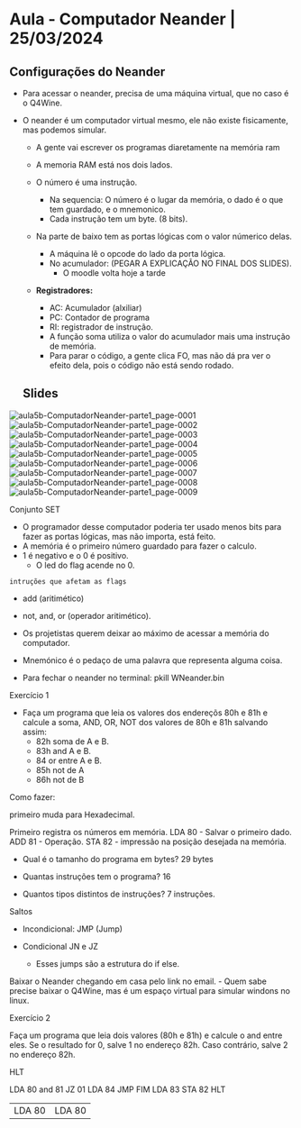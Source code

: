 # Aula - Computador Neander | 25/03/2024

## Configurações do Neander

- Para acessar o neander, precisa de uma máquina virtual, que no caso é o Q4Wine.
- O neander é um computador virtual mesmo, ele não existe fisicamente, mas podemos simular.
    - A gente vai escrever os programas diaretamente na memória ram
    - A memoria RAM está nos dois lados.
    - O número é uma instrução.
        - Na sequencia: O número é o lugar da memória, o dado é o que tem guardado, e o mnemonico.
        - Cada instrução tem um byte. (8 bits).
            
    - Na parte de baixo tem as portas lógicas com o valor númerico delas.
        - A máquina lê o opcode do lado da porta lógica.
        - No acumulador: (PEGAR A EXPLICAÇÃO NO FINAL DOS SLIDES).
            - O moodle volta hoje a tarde
    - <b>Registradores:</b>
        - AC: Acumulador (alxiliar)
        - PC: Contador de programa
        - RI: registrador de instrução.
        - A função soma utiliza o valor do acumulador mais uma instrução de memória.
        - Para parar o código, a gente clica FO, mas não dá pra ver o efeito dela, pois o código não está sendo rodado.
  
  ## Slides


![aula5b-ComputadorNeander-parte1_page-0001](https://github.com/joserandu/Primeiro-semestre/assets/134299499/50e3d6d3-8ae9-498b-a7d3-0d825d173f2d)
![aula5b-ComputadorNeander-parte1_page-0002](https://github.com/joserandu/Primeiro-semestre/assets/134299499/d8e87517-0f1f-4ea2-bcba-688b916c808e)
![aula5b-ComputadorNeander-parte1_page-0003](https://github.com/joserandu/Primeiro-semestre/assets/134299499/dbed4d13-45a2-4f3f-b9e1-296308200550)
![aula5b-ComputadorNeander-parte1_page-0004](https://github.com/joserandu/Primeiro-semestre/assets/134299499/d5cbd017-bf24-4987-b248-1c3116cea724)
![aula5b-ComputadorNeander-parte1_page-0005](https://github.com/joserandu/Primeiro-semestre/assets/134299499/94915703-6b90-439b-88ad-7da79f300ecc)
![aula5b-ComputadorNeander-parte1_page-0006](https://github.com/joserandu/Primeiro-semestre/assets/134299499/2c078c10-52f1-456d-976a-4a6c4ef54fba)
![aula5b-ComputadorNeander-parte1_page-0007](https://github.com/joserandu/Primeiro-semestre/assets/134299499/b15c46da-a8e6-4120-864f-a3af9acb4fb4)
![aula5b-ComputadorNeander-parte1_page-0008](https://github.com/joserandu/Primeiro-semestre/assets/134299499/20b4f7c5-1cef-4c40-8df9-f7ec29796b84)
![aula5b-ComputadorNeander-parte1_page-0009](https://github.com/joserandu/Primeiro-semestre/assets/134299499/06a24c80-6862-48e6-86fb-942de818790c)

  Conjunto SET
   
   - O programador desse computador poderia ter usado menos bits para fazer as portas lógicas, mas não importa, está feito.
   - A memória é o primeiro número guardado para fazer o calculo.
   - 1 é negativo e o 0 é positivo.
       - O led do flag acende no 0.

    intruções que afetam as flags

  - add (aritimético)
  - not, and, or (operador aritimético).


  - Os projetistas querem deixar ao máximo de acessar a memória do computador.
  - Mnemónico é o pedaço de uma palavra que representa alguma coisa.
  - Para fechar o neander no terminal: pkill WNeander.bin
 
Exercício 1

- Faça um programa que leia os valores dos endereçõs 80h e 81h e calcule a soma, AND, OR, NOT dos valores de 80h e 81h salvando assim:
  - 82h soma de A e B.
  - 83h and A e B.
  - 84 or entre A e B.
  - 85h not de A
  - 86h not de B
 
Como fazer:

primeiro muda para Hexadecimal.

Primeiro registra os números em memória.
LDA 80 - Salvar o primeiro dado.
ADD 81 - Operação.
STA 82 - impressão na posição desejada na memória.
 
- Qual é o tamanho do programa em bytes? 29 bytes

- Quantas instruções tem o programa? 16
 
- Quantos tipos distintos de instruções? 7 instruções.

Saltos

- Incondicional: JMP (Jump)
- Condicional JN e JZ

  - Esses jumps são a estrutura do if else.

Baixar o Neander chegando em casa pelo link no email.
    - Quem sabe precise baixar o Q4Wine, mas é um espaço virtual para simular windons no linux.


Exercício 2

Faça um programa que leia dois valores (80h e 81h) e calcule o and entre eles.
Se o resultado for 0, salve 1 no endereço 82h. Caso contrário, salve 2 no endereço 82h.

HLT

LDA 80
and 81
JZ 01
LDA 84
JMP FIM
LDA 83
STA 82
HLT

<table>
    <tr>
        <td>LDA 80</td>        
        <td>LDA 80</td>
    </tr>
</table>
